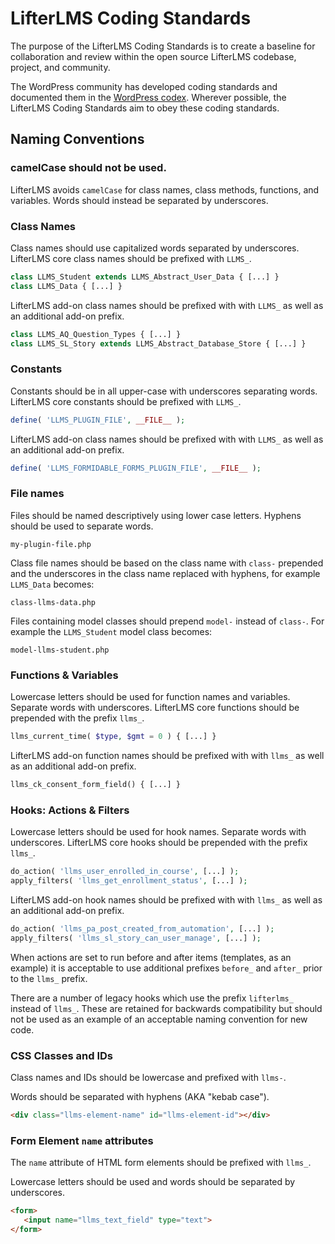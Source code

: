 LifterLMS Coding Standards
==========================

The purpose of the LifterLMS Coding Standards is to create a baseline for collaboration and review within the open source LifterLMS codebase, project, and community.

The WordPress community has developed coding standards and documented them in the [WordPress codex](https://make.wordpress.org/core/handbook/best-practices/coding-standards/). Wherever possible, the LifterLMS Coding Standards aim to obey these coding standards.

## Naming Conventions

### camelCase should not be used.

LifterLMS avoids `camelCase` for class names, class methods, functions, and variables. Words should instead be separated by underscores.

### Class Names

Class names should use capitalized words separated by underscores.
LifterLMS core class names should be prefixed with `LLMS_`.


```php
class LLMS_Student extends LLMS_Abstract_User_Data { [...] }
class LLMS_Data { [...] }
```

LifterLMS add-on class names should be prefixed with with `LLMS_` as well as an additional add-on prefix.

```php
class LLMS_AQ_Question_Types { [...] }
class LLMS_SL_Story extends LLMS_Abstract_Database_Store { [...] }
```

### Constants

Constants should be in all upper-case with underscores separating words.
LifterLMS core constants should be prefixed with `LLMS_`.

```php
define( 'LLMS_PLUGIN_FILE', __FILE__ );
```

LifterLMS add-on class names should be prefixed with with `LLMS_` as well as an additional add-on prefix.

```php
define( 'LLMS_FORMIDABLE_FORMS_PLUGIN_FILE', __FILE__ );
```

### File names

Files should be named descriptively using lower case letters. Hyphens should be used to separate words.

```
my-plugin-file.php
```

Class file names should be based on the class name with `class-` prepended and the underscores in the class name replaced with hyphens, for example `LLMS_Data` becomes:

```
class-llms-data.php
```

Files containing model classes should prepend `model-` instead of `class-`. For example the `LLMS_Student` model class becomes:

```
model-llms-student.php
```

### Functions & Variables

Lowercase letters should be used for function names and variables. Separate words with underscores.
LifterLMS core functions should be prepended with the prefix `llms_`.

```php
llms_current_time( $type, $gmt = 0 ) { [...] }
```

LifterLMS add-on function names should be prefixed with with `llms_` as well as an additional add-on prefix.

```php
llms_ck_consent_form_field() { [...] }
```

### Hooks: Actions & Filters

Lowercase letters should be used for hook names. Separate words with underscores.
LifterLMS core hooks should be prepended with the prefix `llms_`.

```php
do_action( 'llms_user_enrolled_in_course', [...] );
apply_filters( 'llms_get_enrollment_status', [...] );
```

LifterLMS add-on hook names should be prefixed with with `llms_` as well as an additional add-on prefix.

```php
do_action( 'llms_pa_post_created_from_automation', [...] );
apply_filters( 'llms_sl_story_can_user_manage', [...] );
```

When actions are set to run before and after items (templates, as an example) it is acceptable to use additional prefixes `before_` and `after_` prior to the `llms_` prefix.

There are a number of legacy hooks which use the prefix `lifterlms_` instead of `llms_`. These are retained for backwards compatibility but should not be used as an example of an acceptable naming convention for new code.

### CSS Classes and IDs

Class names and IDs should be lowercase and prefixed with `llms-`.

Words should be separated with hyphens (AKA "kebab case").

```html
<div class="llms-element-name" id="llms-element-id"></div>
```

### Form Element `name` attributes

The `name` attribute of HTML form elements should be prefixed with `llms_`.

Lowercase letters should be used and words should be separated by underscores.

```html
<form>
   <input name="llms_text_field" type="text">
</form>
```


